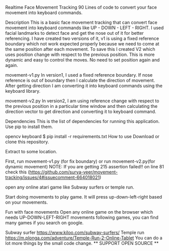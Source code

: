 Realtime Face Movement Tracking 
90 Lines of code to convert your face movement into keyboard commands.

Description
This is a basic face movement tracking that can convert face movement into keyboard commands like UP - DOWN - LEFT - RIGHT. I used facial landmarks to detect face and get the nose out of it for better referencing. I have created two versions of it, v1 is using a fixed reference boundary which not work expected properly because we need to come at the same position after each movement. To save this I created V2 which uses position change with respect to the previous position. This is more dynamic and easy to control the moves. No need to set position again and again.

movement-v1.py
In version1, I used a fixed reference boundary. If nose reference is out of boundary then I calculate the direction of movement. After getting direction I am converting it into keyboard commands using the keyboard library.

movement-v2.py
In version2, I am using reference change with respect to the previous position in a particular time window and then calculating the direction vector to get direction and converting it to keyboard command.

Dependencies
This is the list of dependencies for running this application. Use pip to install them.

opencv
keyboard
$ pip install -r requirements.txt
How to use
Download or clone this repository.

Extract to some location.

First, run movement-v1.py (for fix boundary) or run movement-v2.py(for dynamic movement)
NOTE: If you are getting 215 assertion failed!! on line 81 check this (https://github.com/surya-veer/movement-tracking/issues/4#issuecomment-664018021)

open any online atari game like Subway surfers or temple run.

Start doing movements to play game. It will press up-down-left-right based on your movements.

Fun with face movements
Open any online game on the browser which needs UP-DOWN-LEFT-RIGHT movements following games, you can find many games if you search on google.

Subway surfer https://www.kiloo.com/subway-surfers/
Temple run https://m.plonga.com/adventure/Temple-Run-2-Online-Tablet
You can do a lot more things by the small code change.
** SUPPORT OPEN SOURCE **
